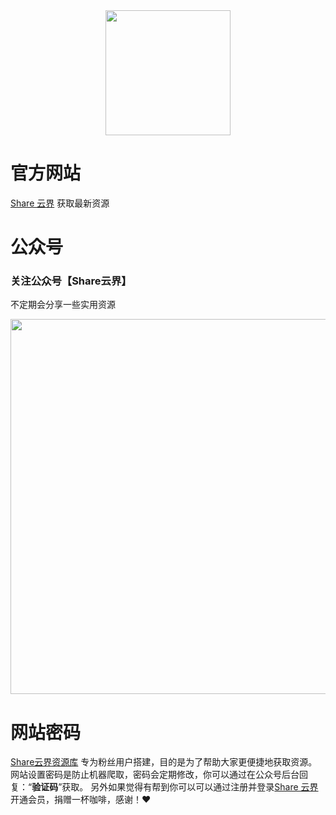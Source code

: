 <div align=center>
<img src="https://sharecloudland.oss-cn-beijing.aliyuncs.com/IMG_20211119_192952.png" width="200"/>
</div>

# 官方网站
 [Share 云界](https://www.nsnf.xyz)
获取最新资源

# 公众号
### 关注公众号【Share云界】
不定期会分享一些实用资源
<div align=center>
<img src="https://sharecloudland.oss-cn-beijing.aliyuncs.com/Shell_20220303-225658-513.png" width="600"/>
</div>

# 网站密码
 [Share云界资源库](https://pan.nsnf.xyz) 
专为粉丝用户搭建，目的是为了帮助大家更便捷地获取资源。
网站设置密码是防止机器爬取，密码会定期修改，你可以通过在公众号后台回复：“**验证码**”获取。
另外如果觉得有帮到你可以可以通过注册并登录[Share 云界](https://www.nsnf.xyz)开通会员，捐赠一杯咖啡，感谢！❤️
